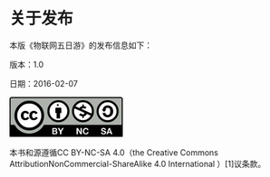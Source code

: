 # 关于发布
本版《物联网五日游》的发布信息如下：

版本：1.0

日期：2016-02-07

![](images/iot_in_five_days/i/license.jpg)

本书和源遵循CC BY-NC-SA 4.0（the Creative Commons AttributionNonCommercial-ShareAlike 4.0 International ）[1]议条款。